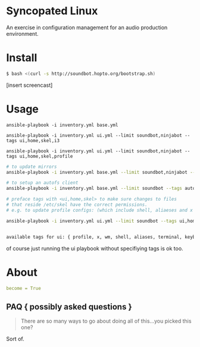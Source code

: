 # Syncopated Linux

An exercise in configuration management for an audio production environment.


# Install

```bash
$ bash <(curl -s http://soundbot.hopto.org/bootstrap.sh)
```

[insert screencast]

# Usage


`ansible-playbook -i inventory.yml base.yml`

`ansible-playbook -i inventory.yml ui.yml --limit soundbot,ninjabot --tags ui,home,skel,i3`

`ansible-playbook -i inventory.yml ui.yml --limit soundbot,ninjabot --tags ui,home,skel,profile`

```bash
# to update mirrors
ansible-playbook -i inventory.yml base.yml --limit soundbot,ninjabot --tags repo,mirrors -e "update_mirrors=true"
```

```bash
# to setup an autofs client
ansible-playbook -i inventory.yml base.yml --limit soundbot --tags autofs
```

```bash
# preface tags with <ui,home,skel> to make sure changes to files
# that reside /etc/skel have the correct permissions.
# e.g. to update profile configs: (which include shell, aliaeses and x configs)

ansible-playbook -i inventory.yml ui.yml --limit soundbot --tags ui,home,skel,profile


available tags for ui: { profile, x, wm, shell, aliases, terminal, keybindings }
```

of course just running the ui playbook without specifiying tags is ok too.



# About

```yaml
become = True
```

## PAQ { possibly asked questions }

> There are so many ways to go about doing all of this...you picked this one?

Sort of.
